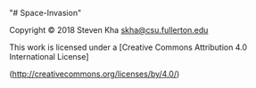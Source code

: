 "# Space-Invasion" 

Copyright © 2018 Steven Kha skha@csu.fullerton.edu
 
This work is licensed under a [Creative Commons Attribution 4.0 International License] 

(http://creativecommons.org/licenses/by/4.0/)
